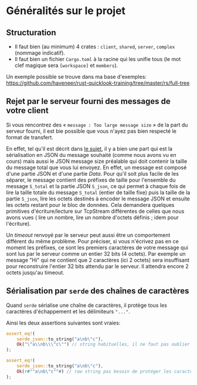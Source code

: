 # Généralités sur le projet

## Structuration

* Il faut bien (au minimum) 4 crates : `client`, `shared`, `server`, `complex` (nommage indicatif).
* Il faut bien un fichier `Cargo.toml` à la racine qui les unifie tous (le mot clef magique sera `[workspace]`
  et `members`).

Un exemple possible se trouve dans ma base d'exemples:
https://github.com/haveneer/rust-quicklook-training/tree/master/rs/full-tree

## Rejet par le serveur fourni des messages de votre client

Si vous rencontrez des « `message : Too large message size` » de la part du serveur fourni, il est bie possible que vous
n'ayez pas bien respecté le format de transfert.

En effet, tel qu'il est décrit
dans [le sujet](https://github.com/haveneer-training/Frakt#le-protocole-déchange), il y a
bien une part qui est la sérialisation en JSON du message souhaité (comme nous avons vu en cours) mais aussi le JSON
message size préalable qui doit contenir la taille du message total que vous lui envoyez.
En effet, un message est composé d'une partie JSON et d'une partie *Data*. Pour qu'il
soit plus facile de les séparer, le message contient des préfixes de taille pour l'ensemble du message `S_total` et la
partie
JSON `S_json`, ce qui permet à chaque fois de lire la taille totale du message `S_total` (entier de taille fixe) puis la
taille de la partie `S_json`, lire les octets destinés à encoder le message JSON et ensuite les octets restant pour le
bloc de données.
Cela demandera quelques primitives d'écriture/lecture sur TcpStream différentes de celles que nous avons vues (
lire un nombre, lire un nombre d'octets définis ; idem pour l'écriture).

Un *timeout* renvoyé par le serveur peut aussi être un comportement différent du même problème.
Pour préciser, si vous n'écrivez pas en ce moment les préfixes, ce sont les premiers caractères de votre message qui
sont lus par le serveur comme un entier 32 bits (4 octets). Par exemple un message "Hi" qui ne contient que 2 caractères
(ici 2 octets) sera insuffisant pour reconstruire l'entier 32 bits attendu par le serveur. Il attendra encore 2 octets
jusqu'au timeout.

## Sérialisation par `serde` des chaînes de caractères

Quand `serde` sérialise une chaîne de caractères, il protège tous les caractères d'échappement et les
délimiteurs `"..."`.

Ainsi les deux assertions suivantes sont vraies:

```rust
assert_eq!(
    serde_json::to_string("a\nb\"c"),
    Ok("\"a\\nb\\\"c\"") // string habituelles, il ne faut pas oublier de protéger spéciaux; moins facile à lire 
);
```

```rust
assert_eq!(
    serde_json::to_string("a\nb\"c"),
    Ok(r#""a\nb\"c""#) // raw string pas besoin de protéger les caractères; plus simple à lire
);
```